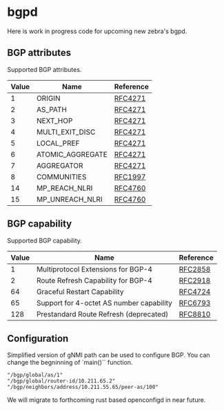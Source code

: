 # bgpd

Here is work in progress code for upcoming new zebra's bgpd.

## BGP attributes

Supported BGP attributes.

| Value | Name             | Reference                                              |
|-------|------------------|--------------------------------------------------------|
| 1     | ORIGIN           | [RFC4271](https://www.rfc-editor.org/rfc/rfc4271.html) |
| 2     | AS_PATH          | [RFC4271](https://www.rfc-editor.org/rfc/rfc4271.html) |
| 3     | NEXT_HOP         | [RFC4271](https://www.rfc-editor.org/rfc/rfc4271.html) |
| 4     | MULTI_EXIT_DISC  | [RFC4271](https://www.rfc-editor.org/rfc/rfc4271.html) |
| 5     | LOCAL_PREF       | [RFC4271](https://www.rfc-editor.org/rfc/rfc4271.html) |
| 6     | ATOMIC_AGGREGATE | [RFC4271](https://www.rfc-editor.org/rfc/rfc4271.html) |
| 7     | AGGREGATOR       | [RFC4271](https://www.rfc-editor.org/rfc/rfc4271.html) |
| 8     | COMMUNITIES      | [RFC1997](https://www.rfc-editor.org/rfc/rfc1997.html) |
| 14    | MP_REACH_NLRI    | [RFC4760](https://www.rfc-editor.org/rfc/rfc4760.html) |
| 15    | MP_UNREACH_NLRI  | [RFC4760](https://www.rfc-editor.org/rfc/rfc4760.html) |

## BGP capability

Supported BGP capability.

| Value | Name                                     | Reference                                              |
|-------|------------------------------------------|--------------------------------------------------------|
| 1     | Multiprotocol Extensions for BGP-4       | [RFC2858](https://www.rfc-editor.org/rfc/rfc2858.html) |
| 2     | Route Refresh Capability for BGP-4       | [RFC2918](https://www.rfc-editor.org/rfc/rfc2918.html) |
| 64    | Graceful Restart Capability              | [RFC4724](https://www.rfc-editor.org/rfc/rfc4724.html) |
| 65    | Support for 4-octet AS number capability | [RFC6793](https://www.rfc-editor.org/rfc/rfc6793.html) |
| 128   | Prestandard Route Refresh (deprecated)   | [RFC8810](https://www.rfc-editor.org/rfc/rfc8810.html) |

## Configuration

Simplified version of gNMI path can be used to configure BGP. You can change the
begninning of `main()`` function.

``` shell
"/bgp/global/as/1"
"/bgp/global/router-id/10.211.65.2"
"/bgp/neighbors/address/10.211.55.65/peer-as/100"
```

We will migrate to forthcoming rust based openconfigd in near future.
